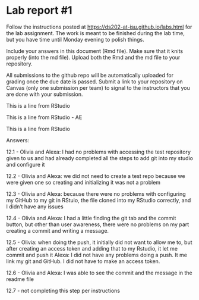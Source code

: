 
<!-- README.md is generated from README.Rmd. Please edit the README.Rmd file -->

# Lab report \#1

Follow the instructions posted at
<https://ds202-at-isu.github.io/labs.html> for the lab assignment. The
work is meant to be finished during the lab time, but you have time
until Monday evening to polish things.

Include your answers in this document (Rmd file). Make sure that it
knits properly (into the md file). Upload both the Rmd and the md file
to your repository.

All submissions to the github repo will be automatically uploaded for
grading once the due date is passed. Submit a link to your repository on
Canvas (only one submission per team) to signal to the instructors that
you are done with your submission.

This is a line from RStudio

This is a line from RStudio - AE

This is a line from RStudio

Answers:

12.1 - Olivia and Alexa: I had no problems with accessing the test
repository given to us and had already completed all the steps to add
git into my studio and configure it

12.2 - Olivia and Alexa: we did not need to create a test repo because
we were given one so creating and initializing it was not a problem

12.3 - Olivia and Alexa: because there were no problems with configuring
my GitHub to my git in RStuio, the file cloned into my RStudio
correctly, and I didn’t have any issues

12.4 - Olivia and Alexa: I had a little finding the git tab and the
commit button, but other than user awareness, there were no problems on
my part creating a commit and writing a message.

12.5 - Olivia: when doing the push, it initially did not want to allow
me to, but after creating an access token and adding that to my Rstudio,
it let me commit and push it Alexa: I did not have any problems doing a
push. It me link my git and GitHub. I did not have to make an access
token.

12.6 - Olivia and Alexa: I was able to see the commit and the message in
the readme file

12.7 - not completing this step per instructions
